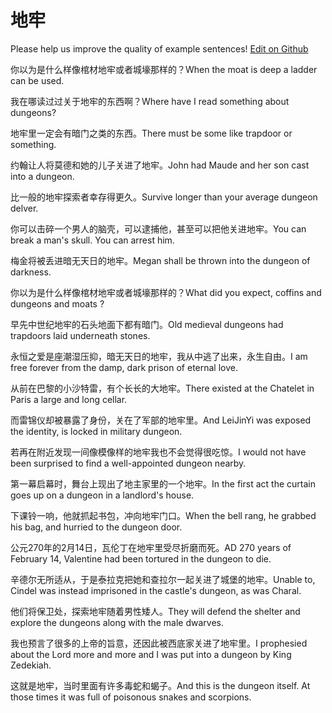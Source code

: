 # 地牢

Please help us improve the quality of example sentences! [Edit on Github](https://github.com/jiyushe/jiyu-example-sentence-source/blob/main/chinese/dilao.md)

<p><span class="chinese">你以为是什么样像棺材地牢或者城壕那样的？</span><span class="english">When the moat is deep a ladder can be used.</span></p>

<p><span class="chinese">我在哪读过过关于地牢的东西啊？</span><span class="english">Where have I read something about dungeons?</span></p>

<p><span class="chinese">地牢里一定会有暗门之类的东西。</span><span class="english">There must be some like trapdoor or something.</span></p>

<p><span class="chinese">约翰让人将莫德和她的儿子关进了地牢。</span><span class="english">John had Maude and her son cast into a dungeon.</span></p>

<p><span class="chinese">比一般的地牢探索者幸存得更久。</span><span class="english">Survive longer than your average dungeon delver.</span></p>

<p><span class="chinese">你可以击碎一个男人的脑壳，可以逮捕他，甚至可以把他关进地牢。</span><span class="english">You can break a man's skull. You can arrest him.</span></p>

<p><span class="chinese">梅金将被丢进暗无天日的地牢。</span><span class="english">Megan shall be thrown into the dungeon of darkness.</span></p>

<p><span class="chinese">你以为是什么样像棺材地牢或者城壕那样的？</span><span class="english">What did you expect, coffins and dungeons and moats ?</span></p>

<p><span class="chinese">早先中世纪地牢的石头地面下都有暗门。</span><span class="english">Old medieval dungeons had trapdoors laid underneath stones.</span></p>

<p><span class="chinese">永恒之爱是座潮湿压抑，暗无天日的地牢，我从中逃了出来，永生自由。</span><span class="english">I am free forever from the damp, dark prison of eternal love.</span></p>

<p><span class="chinese">从前在巴黎的小沙特雷，有个长长的大地牢。</span><span class="english">There existed at the Chatelet in Paris a large and long cellar.</span></p>

<p><span class="chinese">而雷锦仪却被暴露了身份，关在了军部的地牢里。</span><span class="english">And LeiJinYi was exposed the identity, is locked in military dungeon.</span></p>

<p><span class="chinese">若再在附近发现一间像模像样的地牢我也不会觉得很吃惊。</span><span class="english">I would not have been surprised to find a well-appointed dungeon nearby.</span></p>

<p><span class="chinese">第一幕启幕时，舞台上现出了地主家里的一个地牢。</span><span class="english">In the first act the curtain goes up on a dungeon in a landlord's house.</span></p>

<p><span class="chinese">下课铃一响，他就抓起书包，冲向地牢门口。</span><span class="english">When the bell rang, he grabbed his bag, and hurried to the dungeon door.</span></p>

<p><span class="chinese">公元270年的2月14日，瓦伦丁在地牢里受尽折磨而死。</span><span class="english">AD 270 years of February 14, Valentine had been tortured in the dungeon to die.</span></p>

<p><span class="chinese">辛德尔无所适从，于是泰拉克把她和查拉尔一起关进了城堡的地牢。</span><span class="english">Unable to, Cindel was instead imprisoned in the castle's dungeon, as was Charal.</span></p>

<p><span class="chinese">他们将保卫处，探索地牢随着男性矮人。</span><span class="english">They will defend the shelter and explore the dungeons along with the male dwarves.</span></p>

<p><span class="chinese">我也预言了很多的上帝的旨意，还因此被西底家关进了地牢里。</span><span class="english">I prophesied about the Lord more and more and I was put into a dungeon by King Zedekiah.</span></p>

<p><span class="chinese">这就是地牢，当时里面有许多毒蛇和蝎子。</span><span class="english">And this is the dungeon itself. At those times it was full of poisonous snakes and scorpions.</span></p>

